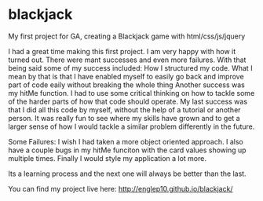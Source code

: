 # blackjack
My first project for GA, creating a Blackjack game with html/css/js/jquery

I had a great time making this first project. I am very happy with how it turned out. There were mant successes and even more failures.
With that being said some of my success included:
  How I structured my code. What I mean by that is that I have enabled myself to easily go back and improve part of code eaily without breaking the whole thing
  Another success was my hitMe function. I had to use some critical thinking on how to tackle some of the harder parts of how that code should operate. 
  My last success was that I did all this code by myself, without the help of a tutorial or another person. It was really fun to see where my skills have grown and to get a larger sense of how I would tackle a similar problem differently in the future. 

Some Failures:
  I wish I had taken a more object oriented approach.
  I also have a couple bugs in my hitMe funciton with the card values showing up multiple times.
  Finally I would style my application a lot more. 
  
Its a learning process and the next one will always be better than the last. 
  
You can find my project live here: http://englep10.github.io/blackjack/

